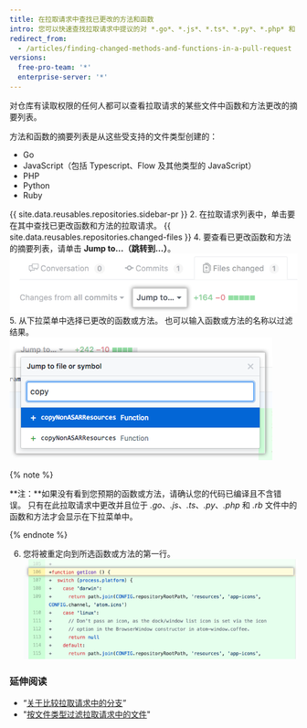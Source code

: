 ```yaml
---
title: 在拉取请求中查找已更改的方法和函数
intro: 您可以快速查找拉取请求中提议的对 *.go*、*.js*、*.ts*、*.py*、*.php* 和 *.rb* 文件中的方法或函数的更改。
redirect_from:
  - /articles/finding-changed-methods-and-functions-in-a-pull-request
versions:
  free-pro-team: '*'
  enterprise-server: '*'
---
```


对仓库有读取权限的任何人都可以查看拉取请求的某些文件中函数和方法更改的摘要列表。

方法和函数的摘要列表是从这些受支持的文件类型创建的：
  - Go
  - JavaScript（包括 Typescript、Flow 及其他类型的 JavaScript）
  - PHP
  - Python
  - Ruby

{{ site.data.reusables.repositories.sidebar-pr }}
2. 在拉取请求列表中，单击要在其中查找已更改函数和方法的拉取请求。
{{ site.data.reusables.repositories.changed-files }}
4. 要查看已更改函数和方法的摘要列表，请单击 **Jump to...（跳转到...）**。 ![跳转到下拉菜单](/assets/images/help/pull_requests/jump-to-menu.png)
5. 从下拉菜单中选择已更改的函数或方法。 也可以输入函数或方法的名称以过滤结果。 ![过滤函数和方法](/assets/images/help/pull_requests/filter-function-and-methods.png)

 {% note %}

 **注：**如果没有看到您预期的函数或方法，请确认您的代码已编译且不含错误。 只有在此拉取请求中更改并且位于 *.go*、*.js*、*.ts*、*.py*、*.php* 和 *.rb* 文件中的函数和方法才会显示在下拉菜单中。

 {% endnote %}

6. 您将被重定向到所选函数或方法的第一行。 ![查看文件中已更改的函数或方法](/assets/images/help/pull_requests/view-selected-function-or-method.png)

### 延伸阅读

- “[关于比较拉取请求中的分支](/articles/about-comparing-branches-in-pull-requests)”
- "[按文件类型过滤拉取请求中的文件](/articles/filtering-files-in-a-pull-request)"
